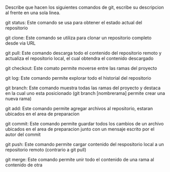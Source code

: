 Describe que hacen los siguientes comandos de git, escribe su descripcion al frente en una sola linea.

git status: Este comando se usa para obtener el estado actual del repositorio

git clone: Este comando se utiliza para clonar un repositorio completo desde via URL

git pull:  Este comando descarga todo el contenido del repositorio remoto y actualiza el repositorio local, el cual obtendra el contenido descargado

git checkout: Este comato permite moverse entre las ramas del proyecto

git log: Este comando permite explorar todo el historial del repositorio

git branch: Este comando muestra todas las ramas del proyecto y destaca en la cual uno esta posicionado (git branch [nombrerama] permite crear una nueva rama)

git add: Este comando permite agregar archivos al repositorio, estaran ubicados en el area de preparacion

git commit: Este comando permite guardar todos los cambios de un archivo ubicados en el area de preparacion junto con un mensaje escrito por el autor del commit 

git push: Este comando permite cargar contenido del respositorio local a un repositorio remoto (contrario a git pull)

git merge: Este comando permite unir todo el contenido de una rama al contenido de otra
